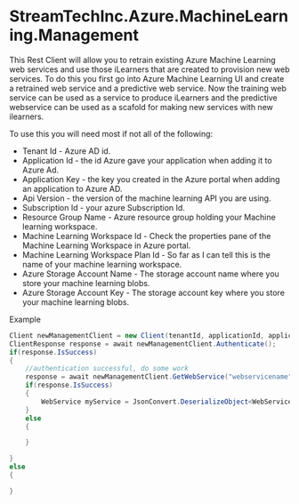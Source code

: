 # StreamTechInc.Azure.MachineLearning.Management

This Rest Client will allow you to retrain existing Azure Machine Learning web services and use those iLearners that are created to provision new web services.
To do this you first go into Azure Machine Learning UI and create a retrained web service and a predictive web service.  Now the training web service can be used as a service to produce iLearners
and the predictive webservice can be used as a scafold for making new services with new ilearners.

To use this you will need most if not all of the following:
  * Tenant Id - Azure AD id.
  * Application Id - the id Azure gave your application when adding it to Azure Ad.
  * Application Key - the key you created in the Azure portal when adding an application to Azure AD.
  * Api Version - the version of the machine learning API you are using.
  * Subscription Id - your azure Subscription Id.
  * Resource Group Name - Azure resource group holding your Machine learning workspace.
  * Machine Learning Workspace Id - Check the properties pane of the Machine Learning Workspace in Azure portal.
  * Machine Learning Workspace Plan Id - So far as I can tell this is the name of your machine learning workspace.
  * Azure Storage Account Name - The storage account name where you store your machine learning blobs.
  * Azure Storage Account Key - The storage account key where you store your machine learning blobs.

Example

``` c#
Client newManagementClient = new Client(tenantId, applicationId, applicationKey, apiVersion);
ClientResponse response = await newManagementClient.Authenticate();
if(response.IsSuccess)
{
    //authentication successful, do some work
    response = await newManagementClient.GetWebService("webservicename", subscriptionId, resourceGroupName);
    if(response.IsSuccess)
    {
        WebService myService = JsonConvert.DeserializeObject<WebService>(response.ResponseMessage);
    }
    else
    {

    }

}
else
{

}

```